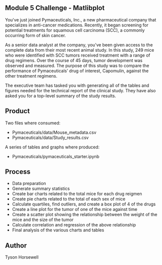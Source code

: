 ## Module 5 Challenge - Matlibplot

You've just joined Pymaceuticals, Inc., a new pharmaceutical company that specializes in anti-cancer medications. Recently, it began screening for potential treatments for squamous cell carcinoma (SCC), a commonly occurring form of skin cancer.

As a senior data analyst at the company, you've been given access to the complete data from their most recent animal study. In this study, 249 mice who were identified with SCC tumors received treatment with a range of drug regimens. Over the course of 45 days, tumor development was observed and measured. The purpose of this study was to compare the performance of Pymaceuticals’ drug of interest, Capomulin, against the other treatment regimens.

The executive team has tasked you with generating all of the tables and figures needed for the technical report of the clinical study. They have also asked you for a top-level summary of the study results.

## Product

Two files where consumed:

- Pymaceuticals/data/Mouse_metadata.csv
- Pymaceuticals/data/Study_results.csv

A series of tables and graphs where produced:

- Pymaceuticals/pymaceuticals_starter.ipynb

## Process

- Data preparation
- Generate summary statistics
- Create bar charts related to the total mice for each drug reigmen
- Create pie charts related to the total of each sex of mice
- Calculate quartiles, find outliers, and create a box plot of 4 of the drugs
- Create a line plot for the tumor of one of the mice against time
- Create a scatter plot showing the relationship between the weight of the mice and the size of the tumor
- Calculate correlation and regression of the above relationship
- Final analysis of the various charts and tables

## Author

Tyson Horsewell